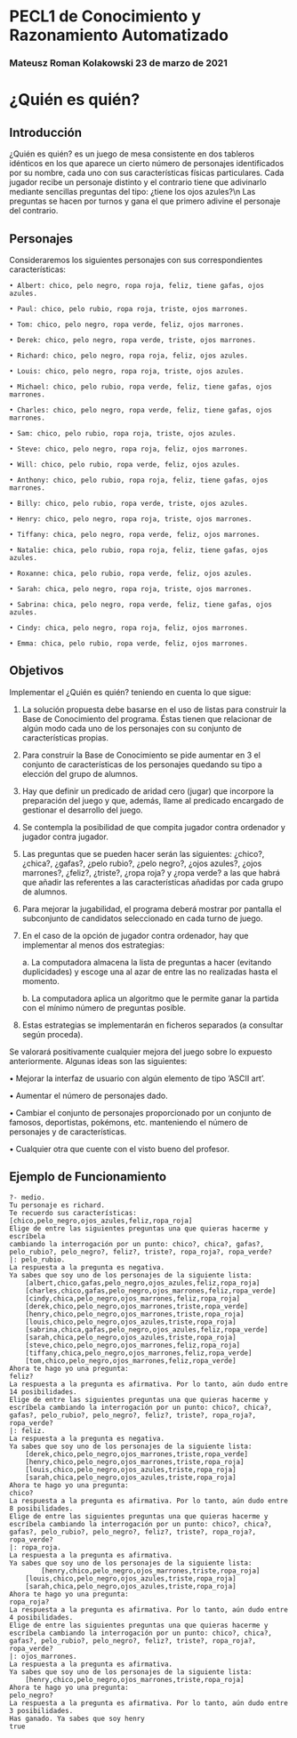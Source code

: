 # PECL1 de Conocimiento y Razonamiento Automatizado 
### Mateusz Roman Kolakowski 23 de marzo de 2021

# ¿Quién es quién?

## Introducción
¿Quién es quién? es un juego de mesa consistente en dos tableros idénticos en los que aparece
un cierto número de personajes identificados por su nombre, cada uno con sus características
físicas particulares. Cada jugador recibe un personaje distinto y el contrario tiene que adivinarlo
mediante sencillas preguntas del tipo: ¿tiene los ojos azules?\n
Las preguntas se hacen por turnos y gana el que primero adivine el personaje del contrario.


## Personajes

Consideraremos los siguientes personajes con sus correspondientes características:

	• Albert: chico, pelo negro, ropa roja, feliz, tiene gafas, ojos azules.

	• Paul: chico, pelo rubio, ropa roja, triste, ojos marrones.

	• Tom: chico, pelo negro, ropa verde, feliz, ojos marrones.
	
	• Derek: chico, pelo negro, ropa verde, triste, ojos marrones.

	• Richard: chico, pelo negro, ropa roja, feliz, ojos azules.

	• Louis: chico, pelo negro, ropa roja, triste, ojos azules.

	• Michael: chico, pelo rubio, ropa verde, feliz, tiene gafas, ojos marrones.
	
	• Charles: chico, pelo negro, ropa verde, feliz, tiene gafas, ojos marrones.

	• Sam: chico, pelo rubio, ropa roja, triste, ojos azules.

	• Steve: chico, pelo negro, ropa roja, feliz, ojos marrones.
	
	• Will: chico, pelo rubio, ropa verde, feliz, ojos azules.

	• Anthony: chico, pelo rubio, ropa roja, feliz, tiene gafas, ojos marrones.
	
	• Billy: chico, pelo rubio, ropa verde, triste, ojos azules.

	• Henry: chico, pelo negro, ropa roja, triste, ojos marrones.
	
	• Tiffany: chica, pelo negro, ropa verde, feliz, ojos marrones.

	• Natalie: chica, pelo rubio, ropa roja, feliz, tiene gafas, ojos azules.

	• Roxanne: chica, pelo rubio, ropa verde, feliz, ojos azules.

	• Sarah: chica, pelo negro, ropa roja, triste, ojos marrones.

	• Sabrina: chica, pelo negro, ropa verde, feliz, tiene gafas, ojos azules.

	• Cindy: chica, pelo negro, ropa roja, feliz, ojos marrones.

	• Emma: chica, pelo rubio, ropa verde, feliz, ojos marrones.


## Objetivos 
Implementar el ¿Quién es quién? teniendo en cuenta lo que sigue:

1. La solución propuesta debe basarse en el uso de listas para construir la Base de
Conocimiento del programa. Éstas tienen que relacionar de algún modo cada uno de los
personajes con su conjunto de características propias.
2. Para construir la Base de Conocimiento se pide aumentar en 3 el conjunto de
características de los personajes quedando su tipo a elección del grupo de alumnos.
3. Hay que definir un predicado de aridad cero (jugar) que incorpore la preparación del
juego y que, además, llame al predicado encargado de gestionar el desarrollo del juego.
4. Se contempla la posibilidad de que compita jugador contra ordenador y jugador contra
jugador.
5. Las preguntas que se pueden hacer serán las siguientes: ¿chico?, ¿chica?, ¿gafas?,
¿pelo rubio?, ¿pelo negro?, ¿ojos azules?, ¿ojos marrones?, ¿feliz?, ¿triste?, ¿ropa
roja? y ¿ropa verde? a las que habrá que añadir las referentes a las características
añadidas por cada grupo de alumnos.
6. Para mejorar la jugabilidad, el programa deberá mostrar por pantalla el subconjunto de
candidatos seleccionado en cada turno de juego.
7. En el caso de la opción de jugador contra ordenador, hay que implementar al menos
dos estrategias:
	
	a. La computadora almacena la lista de preguntas a hacer (evitando duplicidades) y escoge una al azar de entre las no realizadas hasta el momento.
	
	b. La computadora aplica un algoritmo que le permite ganar la partida con el mínimo número de preguntas posible.
8. Estas estrategias se implementarán en ficheros separados (a consultar según proceda).

Se valorará positivamente cualquier mejora del juego sobre lo expuesto anteriormente. Algunas ideas son las siguientes:

• Mejorar la interfaz de usuario con algún elemento de tipo ’ASCII art’.

• Aumentar el número de personajes dado.

• Cambiar el conjunto de personajes proporcionado por un conjunto de famosos, deportistas, pokémons, etc. manteniendo el número de personajes y de características.

• Cualquier otra que cuente con el visto bueno del profesor.


## Ejemplo de Funcionamiento

	?- medio.
	Tu personaje es richard.
	Te recuerdo sus características:
	[chico,pelo_negro,ojos_azules,feliz,ropa_roja]
	Elige de entre las siguientes preguntas una que quieras hacerme y escríbela
	cambiando la interrogación por un punto: chico?, chica?, gafas?,
	pelo_rubio?, pelo_negro?, feliz?, triste?, ropa_roja?, ropa_verde?
	|: pelo_rubio.
	La respuesta a la pregunta es negativa.
	Ya sabes que soy uno de los personajes de la siguiente lista:
		[albert,chico,gafas,pelo_negro,ojos_azules,feliz,ropa_roja]
		[charles,chico,gafas,pelo_negro,ojos_marrones,feliz,ropa_verde]
		[cindy,chica,pelo_negro,ojos_marrones,feliz,ropa_roja]
		[derek,chico,pelo_negro,ojos_marrones,triste,ropa_verde]
		[henry,chico,pelo_negro,ojos_marrones,triste,ropa_roja]
		[louis,chico,pelo_negro,ojos_azules,triste,ropa_roja]
		[sabrina,chica,gafas,pelo_negro,ojos_azules,feliz,ropa_verde]
		[sarah,chica,pelo_negro,ojos_azules,triste,ropa_roja]
		[steve,chico,pelo_negro,ojos_marrones,feliz,ropa_roja]
		[tiffany,chica,pelo_negro,ojos_marrones,feliz,ropa_verde]
		[tom,chico,pelo_negro,ojos_marrones,feliz,ropa_verde]
	Ahora te hago yo una pregunta:
	feliz?
	La respuesta a la pregunta es afirmativa. Por lo tanto, aún dudo entre 14 posibilidades.
	Elige de entre las siguientes preguntas una que quieras hacerme y escríbela cambiando la interrogación por un punto: chico?, chica?, gafas?, pelo_rubio?, pelo_negro?, feliz?, triste?, ropa_roja?, ropa_verde?
	|: feliz.
	La respuesta a la pregunta es negativa.
	Ya sabes que soy uno de los personajes de la siguiente lista:
		[derek,chico,pelo_negro,ojos_marrones,triste,ropa_verde]
		[henry,chico,pelo_negro,ojos_marrones,triste,ropa_roja]
		[louis,chico,pelo_negro,ojos_azules,triste,ropa_roja]
		[sarah,chica,pelo_negro,ojos_azules,triste,ropa_roja]
	Ahora te hago yo una pregunta:
	chico?
	La respuesta a la pregunta es afirmativa. Por lo tanto, aún dudo entre 8 posibilidades.
	Elige de entre las siguientes preguntas una que quieras hacerme y escríbela cambiando la interrogación por un punto: chico?, chica?, gafas?, pelo_rubio?, pelo_negro?, feliz?, triste?, ropa_roja?, ropa_verde?
	|: ropa_roja.
	La respuesta a la pregunta es afirmativa.
	Ya sabes que soy uno de los personajes de la siguiente lista:
			[henry,chico,pelo_negro,ojos_marrones,triste,ropa_roja]
		[louis,chico,pelo_negro,ojos_azules,triste,ropa_roja]
		[sarah,chica,pelo_negro,ojos_azules,triste,ropa_roja]
	Ahora te hago yo una pregunta:
	ropa_roja?
	La respuesta a la pregunta es afirmativa. Por lo tanto, aún dudo entre 4 posibilidades.
	Elige de entre las siguientes preguntas una que quieras hacerme y escríbela cambiando la interrogación por un punto: chico?, chica?, gafas?, pelo_rubio?, pelo_negro?, feliz?, triste?, ropa_roja?, ropa_verde?
	|: ojos_marrones.
	La respuesta a la pregunta es afirmativa.
	Ya sabes que soy uno de los personajes de la siguiente lista:
		[henry,chico,pelo_negro,ojos_marrones,triste,ropa_roja]
	Ahora te hago yo una pregunta:
	pelo_negro?
	La respuesta a la pregunta es afirmativa. Por lo tanto, aún dudo entre 3 posibilidades.
	Has ganado. Ya sabes que soy henry
	true

